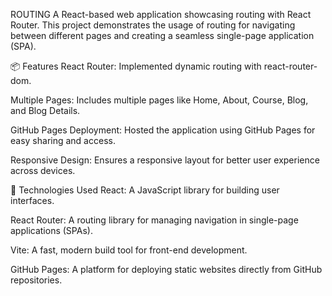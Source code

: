ROUTING
A React-based web application showcasing routing with React Router. This project demonstrates the usage of routing for navigating between different pages and creating a seamless single-page application (SPA).

📦 Features
React Router: Implemented dynamic routing with react-router-dom.

Multiple Pages: Includes multiple pages like Home, About, Course, Blog, and Blog Details.

GitHub Pages Deployment: Hosted the application using GitHub Pages for easy sharing and access.

Responsive Design: Ensures a responsive layout for better user experience across devices.

🔧 Technologies Used
React: A JavaScript library for building user interfaces.

React Router: A routing library for managing navigation in single-page applications (SPAs).

Vite: A fast, modern build tool for front-end development.

GitHub Pages: A platform for deploying static websites directly from GitHub repositories.

